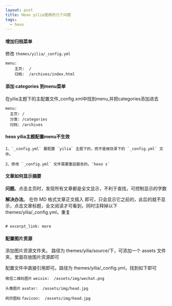 ```yaml
---
layout: post
title: Hexo yilia使用的几个问题
tags:
  - hexo
---
```



#### 增加归档菜单

修改 `themes/yilia/_config.yml`

```
menu:
    主页:  /
    归档:  /archives/index.html
```


####  添加 categories 到menu菜单

在yilia主题下的主配置文件_config.xml中找到menu,并把categories添加进去

```
menu:
  主页: /
  分类: /categories
  归档: /archives
```
<!-- more -->


####  hexo yilia主题配置menu不生效

```
1、`_config.yml` 要配置 `yilia` 主题下的，而不是根目录下的 `_config.yml` 文件。

2、修改 `_config.yml` 文件需要重启服务的。`hexo s`
```



#### 文章如何显示摘要

**问题**。点击主页时，发现所有文章都是全文显示，不利于查找，可控制显示的字数

**解决办法**。 在你 MD 格式文章正文插入 <!-- more -->即可，只会显示它之前的，此后的就不显示，点击文章标题，全文阅读才可看到，同时注释掉以下 themes/yilia/_config.yml，重复

```

# excerpt_link: more

```



#### 配置图片资源
添加图片资源文件夹。 路径为 themes/yilia/source/下，可添加一个 assets 文件夹，里面存放图片资源即可

配置文件中直接引用即可。路径为 themes/yilia/_config.yml，找到如下即可

`微信二维码图片`  `weixin:  /assets/img/wechat.png`

`头像图片`  `avatar:  /assets/img/head.jpg`

`网页图标`  `favicon:  /assets/img/head.jpg`



